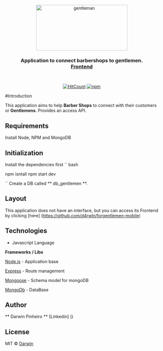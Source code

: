 <p align="center">
  <img src="https://uploaddeimagens.com.br/images/002/749/314/original/logo2.png?1593907371" height="150" width="300" alt="gentleman" />
</p>

<h3 align="center">
  Application to connect barbershops to gentlemen.<br>
  <a href="https://github.com/d4rwln/forgentlemen-mobile">Frontend</a>
</h3>

<br>

<div align="center">

[![HitCount](https://hits.dwyl.com/d4rwln/forgentlemen-backend.svg)](http://hits.dwyl.com/d4rwln/forgentlemen-backend)
[![npm](https://img.shields.io/npm/v/@unform/core.svg?color=%237159c1)]()


</div>


#Introduction

This application aims to help **Barber Shops** to connect with their customers or **Gentlemens**. Provides an access API.

## Requirements
Install Node, NPM and MongoDB

## Initialization
Install the dependencies first
`` bash

npm isntall
npm start dev

``
Create a DB called ** db_gentlemen **.

## Layout


This application does not have an interface, but you can access its Frontend by clicking [here] (https://github.com/d4rwln/forgentlemen-mobile)

## Technologies
- Javascript Language

**Frameworks / Libs**

[Node.js](https://nodejs.org/en/) - Application base

[Express](https://expressjs.com/) - Route management

[Mongoose](https://mongoosejs.com/) - Schema model for mongoDB

[MongoDb](https://www.mongodb.com/) - DataBase

## Author
** Darwin Pinheiro ** [Linkedin] ()

## License

MIT © [Darwin](https://github.com/d4rwln)